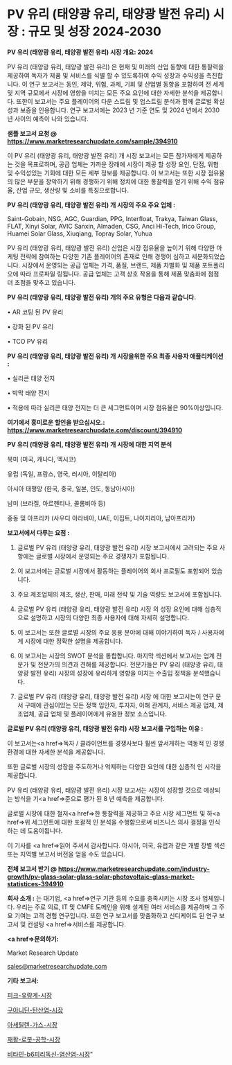 # PV 유리 (태양광 유리, 태양광 발전 유리) 시장 : 규모 및 성장 2024-2030

<strong>PV 유리 (태양광 유리, 태양광 발전 유리) 시장 개요: 2024</strong>

PV 유리 (태양광 유리, 태양광 발전 유리) 은 현재 및 미래의 산업 동향에 대한 통찰력을 제공하여 독자가 제품 및 서비스를 식별 할 수 있도록하여 수익 성장과 수익성을 촉진합니다. 이 연구 보고서는 동인, 제약, 위협, 과제, 기회 및 산업별 동향을 포함하여 전 세계 및 지역 규모에서 시장에 영향을 미치는 모든 주요 요인에 대한 자세한 분석을 제공합니다. 또한이 보고서는 주요 플레이어의 다운 스트림 및 업스트림 분석과 함께 글로벌 확실성과 보증을 인용합니다. 연구 보고서에는 2023 년 기준 연도 및 2024 년에서 2030 년 사이의 예측이 나와 있습니다.



<strong>샘플 보고서 요청 @ <a href=https://www.marketresearchupdate.com/sample/394910>https://www.marketresearchupdate.com/sample/394910</a></strong>

이 PV 유리 (태양광 유리, 태양광 발전 유리) 개 시장 보고서는 모든 참가자에게 제공하는 것을 목표로하며, 공급 업체는 가까운 장래에 시장이 제공 할 성장 요인, 단점, 위협 및 수익성있는 기회에 대한 모든 세부 정보를 제공합니다. 이 보고서는 또한 시장 점유율의 많은 부분을 장악하기 위해 경쟁하기 위해 정치에 대한 통찰력을 얻기 위해 수익 점유율, 산업 규모, 생산량 및 소비를 특징으로합니다.



<strong>PV 유리 (태양광 유리, 태양광 발전 유리) 개 시장의 주요 주요 업체 :</strong>

Saint-Gobain, NSG, AGC, Guardian, PPG, Interfloat, Trakya, Taiwan Glass, FLAT, Xinyi Solar, AVIC Sanxin, Almaden, CSG, Anci Hi-Tech, Irico Group, Huamei Solar Glass, Xiuqiang, Topray Solar, Yuhua

PV 유리 (태양광 유리, 태양광 발전 유리) 산업은 시장 점유율을 높이기 위해 다양한 마케팅 전략에 참여하는 다양한 기존 플레이어의 존재로 인해 경쟁이 심하고 세분화되었습니다. 시장에서 운영되는 공급 업체는 가격, 품질, 브랜드, 제품 차별화 및 제품 포트폴리오에 따라 프로파일 링됩니다. 공급 업체는 고객 상호 작용을 통해 제품 맞춤화에 점점 더 초점을 맞추고 있습니다.



<strong>PV 유리 (태양광 유리, 태양광 발전 유리) 개의 주요 유형은 다음과 같습니다.</strong>

• AR 코팅 된 PV 유리

• 강화 된 PV 유리

• TCO PV 유리



<strong>PV 유리 (태양광 유리, 태양광 발전 유리) 개 시장을위한 주요 최종 사용자 애플리케이션 :</strong>

• 실리콘 태양 전지

• 박막 태양 전지

• 적용에 따라 실리콘 태양 전지는 더 큰 세그먼트이며 시장 점유율은 90%이상입니다.



<strong>여기에서 흥미로운 할인을 받으십시오.: <a href=https://www.marketresearchupdate.com/discount/394910>https://www.marketresearchupdate.com/discount/394910</a></strong>



<strong>PV 유리 (태양광 유리, 태양광 발전 유리) 개 시장에 대한 지역 분석</strong>

북미 (미국, 캐나다, 멕시코)

유럽 (독일, 프랑스, 영국, 러시아, 이탈리아)

아시아 태평양 (한국, 중국, 일본, 인도, 동남아시아)

남미 (브라질, 아르헨티나, 콜롬비아 등)

중동 및 아프리카 (사우디 아라비아, UAE, 이집트, 나이지리아, 남아프리카)



<strong>보고서에서 다루는 요점 :</strong>

1. 글로벌 PV 유리 (태양광 유리, 태양광 발전 유리) 시장 보고서에서 고려되는 주요 사항에는 글로벌 시장에서 운영되는 주요 경쟁자가 포함됩니다.

2. 이 보고서에는 글로벌 시장에서 활동하는 플레이어의 회사 프로필도 포함되어 있습니다.

3. 주요 제조업체의 제조, 생산, 판매, 미래 전략 및 기술 역량도 보고서에 포함됩니다.

4. 글로벌 PV 유리 (태양광 유리, 태양광 발전 유리) 시장 의 성장 요인에 대해 심층적으로 설명하고 시장의 다양한 최종 사용자에 대해 자세히 설명합니다.

5. 이 보고서는 또한 글로벌 시장의 주요 응용 분야에 대해 이야기하여 독자 / 사용자에게 시장에 대한 정확한 설명을 제공합니다.

6. 이 보고서는 시장의 SWOT 분석을 통합합니다. 마지막 섹션에서 보고서는 업계 전문가 및 전문가의 의견과 견해를 제공합니다. 전문가들은 PV 유리 (태양광 유리, 태양광 발전 유리) 시장의 성장에 유리하게 영향을 미치는 수출입 정책을 분석했습니다.

7. 글로벌 PV 유리 (태양광 유리, 태양광 발전 유리) 시장 에 대한 보고서는이 연구 문서 구매에 관심이있는 모든 정책 입안자, 투자자, 이해 관계자, 서비스 제공 업체, 제조업체, 공급 업체 및 플레이어에게 유용한 정보 소스입니다.



<strong>글로벌 PV 유리 (태양광 유리, 태양광 발전 유리) 시장 보고서를 구입하는 이유 :</strong>

이 보고서는<a href=>독자 / 클</a>라이언트를 경쟁사보다 훨씬 앞서게하는 역동적 인 경쟁 환경에 대한 자세한 분석을 제공합니다.

또한 글로벌 시장의 성장을 주도하거나 억제하는 다양한 요인에 대한 심층적 인 시각을 제공합니다.

PV 유리 (태양광 유리, 태양광 발전 유리) 시장 보고서는 시장이 성장할 것으로 예상되는 방식을 기<a href=>준으로</a> 평가 된 8 년 예측을 제공합니다.

글로벌 시장에 대한 철저<a href=>한 통찰력</a>을 제공하고 주요 시장 세그먼트 및 하<a href=>위 세그</a>먼트에 대한 포괄적 인 분석을 수행함으로써 비즈니스 의사 결정을 인식하는 데 도움이됩니다.

이 기사를 <a href=>읽어 주</a>셔서 감사합니다. 아시아, 미국, 유럽과 같은 개별 장별 섹션 또는 지역별 보고서 버전을 얻을 수도 있습니다.



<strong>전체 보고서 받기 @ <a href=https://www.marketresearchupdate.com/industry-growth/pv-glass-solar-glass-solar-photovoltaic-glass-market-statistices-394910>https://www.marketresearchupdate.com/industry-growth/pv-glass-solar-glass-solar-photovoltaic-glass-market-statistices-394910</a></strong>



<strong>회사 소개 :</strong>
는 대기업, <a href=>연구 기</a>관 등의 수요를 충족시키는 시장 조사 업체입니다. 우리는 주로 의료, IT 및 CMFE 도메인을 위해 설계된 여러 서비스를 제공하며 그 주요 기여는 고객 경험 연구입니다. 또한 연구 보고서를 맞춤화하고 신디케이트 된 연구 보고서 및 컨설팅 <a href=>서비</a>스를 제공합니다.



<strong><a href=>문의하기:</a></strong>

Market Research Update

sales@marketresearchupdate.com



<strong>기타 보고서:</strong>

<a href=https://www.linkedin.com/pulse/피크-유량계-시장-동향-및-성장-전망-survey-spotlight-pro-24-analysis/>피크-유량계-시장</a>

<a href=https://www.linkedin.com/pulse/구아니딘-탄산염-시장-세분화-연구-및-목표-고객2029년-survey-savvy-insights-360-analysis-xcqtf/>구아니딘-탄산염-시장</a>

<a href=https://www.linkedin.com/pulse/아세틸렌-가스-시장-동향-및-성장-전망-survey-spotlight-pro-24-analysis-s0jwf/>아세틸렌-가스-시장</a>

<a href=https://www.linkedin.com/pulse/재활-로봇-공학-시장-진입-전략-및-위험-평가2030년-isdailynews-z2ljf/>재활-로봇-공학-시장</a>

<a href=https://www.linkedin.com/pulse/비타민-b6피리독신-염산염-시장-현재-및-미래-성장-2029-trendsetters-talk-360-analysis-2litf/>비타민-b6피리독신-염산염-시장</a>"
